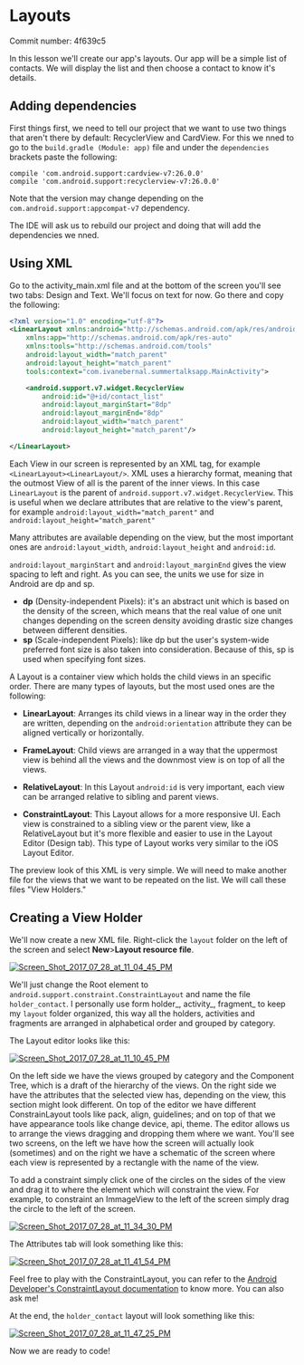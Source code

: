 # Layouts

Commit number: 4f639c5

In this lesson we'll create our app's layouts. Our app will be a simple list of contacts. 
We will display the list and then choose a contact to know it's details.

## Adding dependencies
First things first, we need to tell our project that we want to use two things that aren't there by default:
RecyclerView and CardView. For this we nned to go to the `build.gradle (Module: app)` file and under the `dependencies`
brackets paste the following:

```
compile 'com.android.support:cardview-v7:26.0.0'
compile 'com.android.support:recyclerview-v7:26.0.0'
```

Note that the version may change depending on the `com.android.support:appcompat-v7` dependency.

The IDE will ask us to rebuild our project and doing that will add the dependencies we nned.

## Using XML
Go to the activity_main.xml file and at the bottom of the screen you'll see two tabs: Design and Text. 
We'll focus on text for now. Go there and copy the following:

```xml
<?xml version="1.0" encoding="utf-8"?>
<LinearLayout xmlns:android="http://schemas.android.com/apk/res/android"
    xmlns:app="http://schemas.android.com/apk/res-auto"
    xmlns:tools="http://schemas.android.com/tools"
    android:layout_width="match_parent"
    android:layout_height="match_parent"
    tools:context="com.ivanebernal.summertalksapp.MainActivity">

    <android.support.v7.widget.RecyclerView
        android:id="@+id/contact_list"
        android:layout_marginStart="8dp"
        android:layout_marginEnd="8dp"
        android:layout_width="match_parent"
        android:layout_height="match_parent"/>

</LinearLayout>
```

Each View in our screen is represented by an XML tag, for example `<LinearLayout><LinearLayout/>`. 
XML uses a hierarchy format, meaning that the outmost View of all is the parent of the inner views. In this case `LinearLayout`
is the parent of `android.support.v7.widget.RecyclerView`. This is useful when we declare attributes that are relative to
the view's parent, for example `android:layout_width="match_parent"` and `android:layout_height="match_parent"`

Many attributes are available depending on the view, but the most important ones are `android:layout_width`,
`android:layout_height` and `android:id`. 

`android:layout_marginStart` and `android:layout_marginEnd` gives the view spacing to left and right. As you can see, 
the units we use for size in Android are dp and sp.

* **dp** (Density-independent Pixels): it's an abstract unit which is based on the density of the screen, 
which means that the real value of one unit changes depending on the screen density avoiding drastic size changes between
different densities.
* **sp** (Scale-independent Pixels): like dp but the user's system-wide preferred font size is also taken into consideration.
Because of this, sp is used when specifying font sizes.

A Layout is a container view which holds the child views in an specific order. There are many types of layouts, but the most
used ones are the following:

* **LinearLayout**: Arranges its child views in a linear way in the order they are written, depending on the 
`android:orientation` attribute they can be aligned vertically or horizontally.

* **FrameLayout**: Child views are arranged in a way that the uppermost view is behind all the views and the downmost view is
on top of all the views.

* **RelativeLayout**: In this Layout `android:id` is very important, each view can be arranged relative to sibling and parent views.

* **ConstraintLayout**: This Layout allows for a more responsive UI. Each view is constrained to a sibling view or the
parent view, like a RelativeLayout but it's more flexible and easier to use in the Layout Editor (Design tab). This type of
Layout works very similar to the iOS Layout Editor.

The preview look of this XML is very simple. We will need to make another file for the views that we want to be repeated
on the list. We will call these files "View Holders."

## Creating a View Holder
We'll now create a new XML file. Right-click the `layout` folder on the left of the screen and select __New__>__Layout resource file__.

<a href="https://ibb.co/evHJpk"><img src="https://preview.ibb.co/jKNjUk/Screen_Shot_2017_07_28_at_11_04_45_PM.png" alt="Screen_Shot_2017_07_28_at_11_04_45_PM" border="0"></a><br />

We'll just change the Root element to `android.support.constraint.ConstraintLayout` and name the file `holder_contact`. 
I personally use form holder_<object>, activity_<name>, fragment_<name> to keep my `layout` folder organized, 
this way all the holders, activities and fragments are arranged in alphabetical order and grouped by category.

The Layout editor looks like this:

<a href="https://ibb.co/mghMaQ"><img src="https://preview.ibb.co/nDJuvQ/Screen_Shot_2017_07_28_at_11_10_45_PM.png" alt="Screen_Shot_2017_07_28_at_11_10_45_PM" border="0"></a><br />

On the left side we have the views grouped by category and the Component Tree, which is a draft of the hierarchy of the views.
On the right side we have the attributes that the selected view has, depending on the view, this section might look different.
On top of the editor we have different ConstrainLayout tools like pack, align, guidelines; and on top of that we have appearance
tools like change device, api, theme. The editor allows us to arrange the views dragging and dropping them where we want. You'll
see two screens, on the left we have how the screen will actually look (sometimes) and on the right we have a schematic of the
screen where each view is represented by a rectangle with the name of the view.

To add a constraint simply click one of the circles on the sides of the view and drag it to where the element which will constraint
the view. For example, to constraint an ImmageView to the left of the screen simply drag the circle to the left of the screen.

<a href="https://imgbb.com/"><img src="https://image.ibb.co/hy9ZvQ/Screen_Shot_2017_07_28_at_11_34_30_PM.png" alt="Screen_Shot_2017_07_28_at_11_34_30_PM" border="0"></a><br />

The Attributes tab will look something like this:

<a href="https://ibb.co/nmgTpk"><img src="https://image.ibb.co/n9qM9k/Screen_Shot_2017_07_28_at_11_41_54_PM.png" alt="Screen_Shot_2017_07_28_at_11_41_54_PM" border="0"></a>

Feel free to play with the ConstraintLayout, you can refer to the [Android Developer's ConstraintLayout documentation](https://developer.android.com/training/constraint-layout/index.html)
to know more. You can also ask me!

At the end, the `holder_contact` layout will look something like this:

<a href="https://imgbb.com/"><img src="https://image.ibb.co/kyvopk/Screen_Shot_2017_07_28_at_11_47_25_PM.png" alt="Screen_Shot_2017_07_28_at_11_47_25_PM" border="0"></a>

Now we are ready to code!
